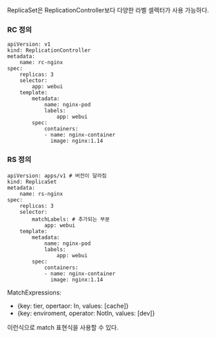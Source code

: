 ReplicaSet은 ReplicationController보다 다양한 라벨 셀렉터가 사용 가능하다.


### RC 정의 
```
apiVersion: v1
kind: ReplicationController
metadata:
    name: rc-nginx
spec:
    replicas: 3
    selector:
        app: webui
    template:
        metadata:
            name: nginx-pod
            labels:
                app: webui
        spec:
            containers:
            - name: nginx-container
              image: nginx:1.14
```

### RS 정의 

```
apiVersion: apps/v1 # 버전이 달라짐
kind: ReplicaSet
metadata:
    name: rs-nginx
spec:
    replicas: 3
    selector:
        matchLabels: # 추가되는 부분 
            app: webui
    template:
        metadata:
            name: nginx-pod
            labels:
                app: webui
        spec:
            containers:
            - name: nginx-container
              image: nginx:1.14
```

MatchExpressions:
  - {key: tier, opertaor: In, values: [cache]}
  - {key: enviroment, operator: NotIn, values: [dev]} 

이런식으로 match 표현식을 사용할 수 있다.
